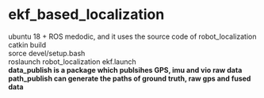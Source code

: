 # ekf_based_localization

ubuntu 18 + ROS medodic, and it uses the source code of robot_localization  
catkin build  
sorce devel/setup.bash  
roslaunch robot_localization ekf.launch  
**data_publish is a package which publsihes GPS, imu and vio raw data**
**path_publish can generate the paths of ground truth, raw gps and fused data**
